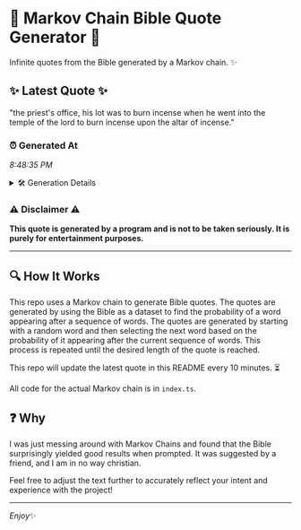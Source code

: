 # 📖 Markov Chain Bible Quote Generator 📖

Infinite quotes from the Bible generated by a Markov chain. ✨

## ✨ Latest Quote ✨
"the priest's office, his lot was to burn incense when he went into the temple of the lord to burn incense upon the altar of incense."

### ⏰ Generated At
*8:48:35 PM*

<details>
    <summary>🛠️ Generation Details</summary>
    <p>
        <strong>🌱 Seed:</strong> the<br>
        <strong>🔄 Iterations:</strong> 25<br>
        <strong>📜 Context History:</strong><br>[ the ]: priest's<br>[ the, priest's ]: office,<br>[ the, priest's, office, ]: his<br>[ the, priest's, office,, his ]: lot<br>[ the, priest's, office,, his, lot ]: was<br>[ the, priest's, office,, his, lot, was ]: to<br>[ priest's, office,, his, lot, was, to ]: burn<br>[ office,, his, lot, was, to, burn ]: incense<br>[ his, lot, was, to, burn, incense ]: when<br>[ lot, was, to, burn, incense, when ]: he<br>[ was, to, burn, incense, when, he ]: went<br>[ to, burn, incense, when, he, went ]: into<br>[ burn, incense, when, he, went, into ]: the<br>[ incense, when, he, went, into, the ]: temple<br>[ when, he, went, into, the, temple ]: of<br>[ he, went, into, the, temple, of ]: the<br>[ went, into, the, temple, of, the ]: lord<br>[ into, the, temple, of, the, lord ]: to<br>[ the, temple, of, the, lord, to ]: burn<br>[ temple, of, the, lord, to, burn ]: incense<br>[ of, the, lord, to, burn, incense ]: upon<br>[ the, lord, to, burn, incense, upon ]: the<br>[ lord, to, burn, incense, upon, the ]: altar<br>[ to, burn, incense, upon, the, altar ]: of<br>[ burn, incense, upon, the, altar, of ]: incense.<br>
    </p>
</details>

### ⚠️ Disclaimer ⚠️
**This quote is generated by a program and is not to be taken seriously. It is purely for entertainment purposes.**

---

## 🔍 How It Works

This repo uses a Markov chain to generate Bible quotes. The quotes are generated by using the Bible as a dataset to find the probability of a word appearing after a sequence of words. The quotes are generated by starting with a random word and then selecting the next word based on the probability of it appearing after the current sequence of words. This process is repeated until the desired length of the quote is reached.

This repo will update the latest quote in this README every 10 minutes. ⏳

All code for the actual Markov chain is in `index.ts`.

## ❓ Why

I was just messing around with Markov Chains and found that the Bible surprisingly yielded good results when prompted. 
It was suggested by a friend, and I am in no way christian.

Feel free to adjust the text further to accurately reflect your intent and experience with the project!

---

*Enjoy*✨

